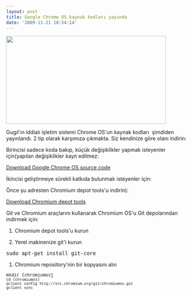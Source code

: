 ```yaml
---
layout: post
title: Google Chrome OS kaynak kodları yayında
date: '2009-11-21 18:54:14'
---
```


<a href="http://devdala.files.wordpress.com/2009/11/googlechromeos.jpg"><img class="aligncenter size-full wp-image-788" title="GoogleChromeOS" src="http://devdala.files.wordpress.com/2009/11/googlechromeos.jpg" alt="" width="435" height="239" /></a>

Gugıl'ın iddialı işletim sistemi Chrome OS'un kaynak kodları  şimdiden yayınlandı. 2 tip olarak karşımıza çıkmakta. Siz kendinize göre olanı indirin:

Birincisi sadece koda bakıp, küçük değişiklikler yapmak isteyenler için(yapılan değişiklikler kayıt edilmez:

<a href="http://build.chromium.org/buildbot/archives/chromiumos-0.4.22.8.tar.gz">Download Google Chrome OS source code </a>

İkincisi geliştirmeye sürekli katkıda bulunmak isteyenler için:

Önce şu adresten Chromium depot tools'u indirin):

<a href="http://sites.google.com/a/chromium.org/dev/developers/how-tos/install-gclient">Download Chromium depot tools</a>

Git ve Chromium araçlarını kullanarak Chromium OS'u Git depolarından indirmek için:

1. Chromium depot tools'u kurun

2. Yerel makinenize git'i kurun
<pre>sudo apt-get install git-core</pre>
1. Chromium repository'nin bir kopyasını alın
<pre><code><span style="font-family:Consolas, Monaco, 'Courier New', Courier, monospace;">mkdir </span></code><code><span style="font-family:Consolas, Monaco, 'Courier New', Courier, monospace;">[</span></code><code><span style="font-family:Consolas, Monaco, 'Courier New', Courier, monospace;">chromiumos]</span></code>
<code><span style="font-family:Consolas, Monaco, 'Courier New', Courier, monospace;"><span style="background-color:#ffffff;"><code><span style="font-family:Consolas, Monaco, 'Courier New', Courier, monospace;">cd </span></code><code><span style="font-family:Consolas, Monaco, 'Courier New', Courier, monospace;">[</span></code><code><span style="font-family:Consolas, Monaco, 'Courier New', Courier, monospace;">chromiumos]</span></code></span></span></code>
<code><span style="font-family:Consolas, Monaco, 'Courier New', Courier, monospace;"><span style="background-color:#ffffff;"><code><span style="font-family:Consolas, Monaco, 'Courier New', Courier, monospace;">gclient config </span></code><code><span style="font-family:Consolas, Monaco, 'Courier New', Courier, monospace;">http://src.chromium.org/git/chromiumos.git</span></code></span></span></code>
<code><span style="font-family:Consolas, Monaco, 'Courier New', Courier, monospace;"><span style="background-color:#ffffff;"><code><span style="font-family:Consolas, Monaco, 'Courier New', Courier, monospace;"><span style="background-color:#ffffff;">gclient sync</span></span></code></span></span></code></pre>